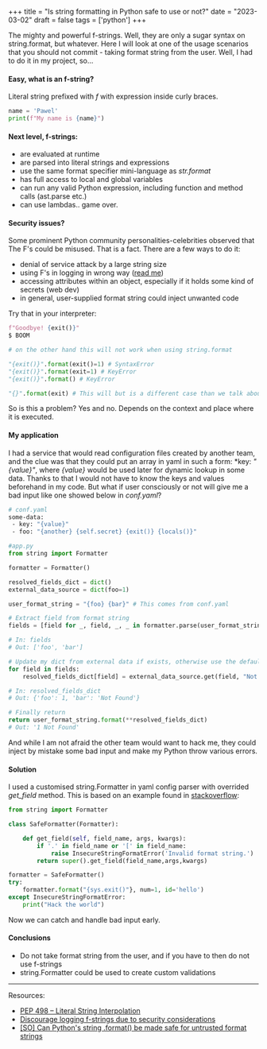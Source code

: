 +++
title = "Is string formatting in Python safe to use or not?"
date = "2023-03-02"
draft = false
tags = ['python']
+++

The mighty and powerful f-strings. Well, they are only a sugar syntax on string.format, but whatever. Here I will look at one of the usage scenarios that you should not commit - taking format string from the user. Well, I had to do it in my project, so...

<!--more-->

#### Easy, what is an f-string? 
Literal string prefixed with *f* with expression inside curly braces.

```python
name = 'Pawel'
print(f"My name is {name}")
```

#### Next level, f-strings:
* are evaluated at runtime
* are parsed into literal strings and expressions
* use the same format specifier mini-language as *str.format*
* has full access to local and global variables
* can run any valid Python expression, including function and method calls (ast.parse etc.)
* can use lambdas.. game over.

#### Security issues?

Some prominent Python community personalities-celebrities observed that The F's could be misused. That is a fact. There are a few ways to do it:

* denial of service attack by a large string size
* using F's in logging in wrong way ([read me][floggin])
* accessing attributes within an object, especially if it holds some kind of secrets (web dev)
* in general, user-supplied format string could inject unwanted code

Try that in your interpreter:
```python
f"Goodbye! {exit()}"
$ BOOM

# on the other hand this will not work when using string.format

"{exit()}".format(exit()=1) # SyntaxError
"{exit()}".format(exit=1) # KeyError
"{exit()}".format() # KeyError

"{}".format(exit) # This will but is a different case than we talk about in this post
```

So is this a problem?
Yes and no. Depends on the context and place where it is executed.


#### My application

I had a service that would read configuration files created by another team, and the clue was that they could put an array in yaml in such a form: *key: *"{value}"*, where *{value}* would be used later for dynamic lookup in some data. Thanks to that I would not have to know the keys and values beforehand in my code. But what if user consciously or not will give me a bad input like one showed below in *conf.yaml*? 

```bash
# conf.yaml
some-data:
 - key: "{value}"
 - foo: "{another} {self.secret} {exit()} {locals()}"
```

```python
#app.py
from string import Formatter

formatter = Formatter()

resolved_fields_dict = dict()
external_data_source = dict(foo=1)

user_format_string = "{foo} {bar}" # This comes from conf.yaml

# Extract field from format string
fields = [field for _, field, _, _ in formatter.parse(user_format_string) if field]

# In: fields
# Out: ['foo', 'bar']

# Update my dict from external data if exists, otherwise use the default
for field in fields:
    resolved_fields_dict[field] = external_data_source.get(field, "Not Found")

# In: resolved_fields_dict
# Out: {'foo': 1, 'bar': 'Not Found'}

# Finally return
return user_format_string.format(**resolved_fields_dict)
# Out: '1 Not Found'
```

And while I am not afraid the other team would want to hack me, they could inject by mistake some bad input and make my Python throw various errors.

#### Solution

I used a customised string.Formatter in yaml config parser with overrided *get_field* method. This is based on an example found in [stackoverflow][fsafe]:

```python
from string import Formatter

class SafeFormatter(Formatter):

    def get_field(self, field_name, args, kwargs):
        if '.' in field_name or '[' in field_name:
            raise InsecureStringFormatError('Invalid format string.')
        return super().get_field(field_name,args,kwargs)

formatter = SafeFormatter()
try:
    formatter.format("{sys.exit()"}, num=1, id='hello')
except InsecureStringFormatError:
    print("Hack the world")
```

Now we can catch and handle bad input early. 

#### Conclusions 

* Do not take format string from the user, and if you have to then do not use f-strings
* string.Formatter could be used to create custom validations

---

Resources:

* [PEP 498 – Literal String Interpolation][pep0498]
* [Discourage logging f-strings due to security considerations][floggin]
* [[SO] Can Python's string .format() be made safe for untrusted format strings][fsafe]

[pep0498]: https://peps.python.org/pep-0498/
[floggin]: https://github.com/python/cpython/issues/90358
[fsafe]: https://stackoverflow.com/questions/15356649/can-pythons-string-format-be-made-safe-for-untrusted-format-strings